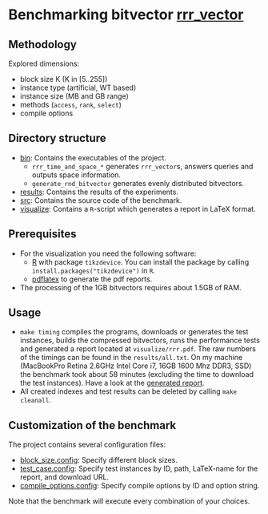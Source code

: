 # Benchmarking bitvector [rrr_vector](../../include/sdsl/rrr_vector.hpp)

## Methodology

Explored dimensions:
  
  * block size K (K in [5..255])
  * instance type (artificial, WT based)
  * instance size (MB and GB range)
  * methods (`access`, `rank`, `select`) 
  * compile options

## Directory structure

  * [bin](./bin): Contains the executables of the project.
    * `rrr_time_and_space_*` generates `rrr_vector`s, answers
               queries and outputs space information.
    * `generate_rnd_bitvector` generates evenly distributed bitvectors.
  * [results](./results): Contains the results of the experiments.
  * [src](./src):  Contains the source code of the benchmark.
  * [visualize](./visualize): Contains a `R`-script which generates
							  a report in LaTeX format.

## Prerequisites
  * For the visualization you need the following software:
    - [R][RPJ] with package `tikzdevice`. You can install the
      package by calling `install.packages("tikzdevice")` in `R`.
    - [pdflatex][LT] to generate the pdf reports.
  * The processing of the 1GB bitvectors requires about
    1.5GB of RAM.
		
## Usage

 * `make timing` compiles the programs, downloads or generates
    the test instances, builds the compressed bitvectors, 
    runs the performance tests and generated a report located at
   `visualize/rrr.pdf`. The raw numbers of the timings 
   can be found in the `results/all.txt`.
   On my machine (MacBookPro Retina 2.6GHz Intel Core i7,
   16GB 1600 Mhz DDR3, SSD) the benchmark took about 58 minutes
   (excluding the time to download the test instances).
   Have a look at the [generated report][RES].
 * All created indexes and test results can be deleted
   by calling `make cleanall`.

## Customization of the benchmark
  The project contains several configuration files:
 
  * [block_size.config][KCONFIG]: Specify different block sizes.
  * [test_case.config][TCCONF]: Specify test instances by
       ID, path, LaTeX-name for the report, and download URL.
  * [compile_options.config][CCONF]: Specify compile
    options by ID and option string.

  Note that the benchmark will execute every combination of your
  choices. 

[RPJ]: http://www.r-project.org/ "R"
[LT]: http://www.tug.org/applications/pdftex/ "pdflatex"
[RES]: https://github.com/simongog/simongog.github.com/raw/master/assets/images/rrr.pdf "rrr.pdf"
[KCONFIG]: ./block_size.config "block_size.config"
[TCCONF]: ./test_case.config "test_case.config"
[CCONF]: ./compile_options.config "compile_options.config"
[VCONF]: ./visualize/index-filter.config "index-filter.config"
